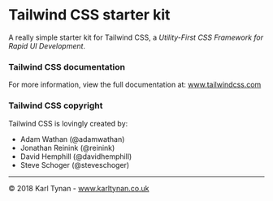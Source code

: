 # Tailwind CSS starter kit
A really simple starter kit for Tailwind CSS, a _Utility-First CSS Framework for Rapid UI Development_.

### Tailwind CSS documentation
For more information, view the full documentation at: www.tailwindcss.com

### Tailwind CSS copyright
Tailwind CSS is lovingly created by:
* Adam Wathan (@adamwathan)
* Jonathan Reinink (@reinink)
* David Hemphill (@davidhemphill)
* Steve Schoger (@steveschoger)

---

&copy; 2018 Karl Tynan - www.karltynan.co.uk
